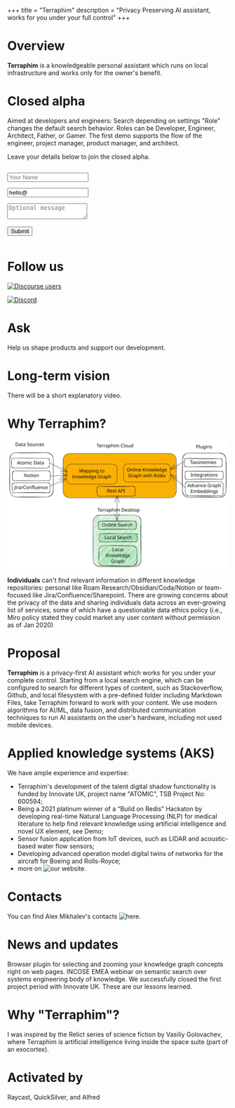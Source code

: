 +++
title = "Terraphim"
description = "Privacy Preserving AI assistant, works for you under your full control"
+++

# Overview

**Terraphim** is a knowledgeable personal assistant which runs on local infrastructure and works only for the owner's benefit.

# Closed alpha

Aimed at developers and engineers: Search depending on settings "Role" changes the default search behavior. Roles can be Developer, Engineer, Architect, Father, or Gamer. The first demo supports the flow of the engineer, project manager, product manager, and architect.

Leave your details below to join the closed alpha.

<section class="section" id="form">
 <div class="container">
    <div class="columns is-left">
    <div class="column is-6">

  <div class="columns">
    <div class="column">
    <form name="terraphimlist" method="POST" data-netlify="true">
      <div class="field">
        <p class="control">
          <input class="input" type="text" placeholder="Your Name" name="name">
        </p>
      </div>
      <div class="field">
        <p class="control has-icons-left has-icons-right">
          <input class="input" name="email" type="email" placeholder="Your email" value="hello@">
          <span class="icon is-small is-left">
            <i class="fa fa-envelope"></i>
          </span>
        </p>
      </div>
        <div class="field">
        <p class="control">
          <textarea class="textarea" placeholder="Optional message" name="message"></textarea>
        </p>
      </div>
      <div class="field is-grouped">
        <p class="control">
          <button class="button is-primary">Submit</button>
        </p>
    </div>
    </div>
    </form>
  </div>
</section>

# Follow us

[![Discourse users](https://img.shields.io/discourse/users?server=https%3A%2F%2Fterraphim.discourse.group)](https://terraphim.discourse.group) 

[![Discord](https://img.shields.io/discord/852545081613615144?label=Discord&logo=Discord)](https://discord.gg/VPJXB6BGuY)

# Ask

Help us shape products and support our development.

# Long-term vision

There will be a short explanatory video.

# Why Terraphim?

![Terraphim Cloud system architecture.](https://github.com/terraphim/terraphim.ai/blob/main/content/static/terraphim_architecture.svg)

**Individuals** can't find relevant information in different knowledge repositories: personal like Roam Research/Obsidian/Coda/Notion or team-focused like Jira/Confluence/Sharepoint. There are  growing concerns about the privacy of the data and sharing individuals data across an ever-growing list of services, some of which have a questionable data ethics policy (i.e., Miro policy stated they could market any user content without permission as of Jan 2020)

# Proposal

**Terraphim** is a privacy-first AI assistant which works for you under your complete control. Starting from a local search engine, which can be configured to search for different types of content, such as Stackoverflow, Github, and local filesystem with a pre-defined folder including Markdown Files, take Terraphim forward to work with your content.
We use modern algorithms for AI/ML, data fusion, and distributed communication techniques to run AI assistants on the user's hardware, including not used mobile devices. 

# Applied knowledge systems (AKS)

We have ample experience and expertise:
- Terraphim's development of the talent digital shadow functionality is funded by Innovate UK, project name "ATOMIC", TSB Project No: 600594;
- Being a 2021 platinum winner of a “Build on Redis” Hackaton by developing real-time Natural Language Processing (NLP) for medical literature to help find relevant knowledge using artificial intelligence and novel UX element, see Demo;
- Sensor fusion application from IoT devices, such as LIDAR and acoustic-based water flow sensors;
- Developing advanced operation model digital twins of networks for the aircraft for Boeing and Rolls-Royce;
- more on ![our website.](https://applied-knowledge.systems/)

# Contacts

You can find Alex Mikhalev's contacts ![here.](https://applied-knowledge.systems/contacts)

# News and updates

Browser plugin for selecting and zooming your knowledge graph concepts right on web pages.
INCOSE EMEA webinar on semantic search over systems engineering body of knowledge.
We successfully closed the first project period with Innovate UK. These are our lessons learned.

# Why "Terraphim"?

I was inspired by the Relict series of science fiction by Vasiliy Golovachev, where Terraphim is artificial intelligence living inside the space suite (part of an exocortex).

# Activated by

Raycast, QuickSilver, and Alfred
